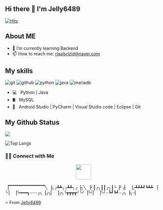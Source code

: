 <h2> Hi there 👋 I'm Jelly6489 </h2>

[![Hits](https://hits.seeyoufarm.com/api/count/incr/badge.svg?url=https%3A%2F%2Fgithub.com%2FJelly6489&count_bg=%2379C83D&title_bg=%23555555&icon=&icon_color=%23E7E7E7&title=hits&edge_flat=false)](https://hits.seeyoufarm.com)

<!-- <img align="center" src="https://github.com/saviomartin/saviomartin/blob/master/assets/about.png?raw=true"/> -->
## About ME

- 🌱 I’m currently learning Backend
- 📫 How to reach me: rlaalsrlzld@naver.com

<!-- <h3> 👨🏻‍💻 About Me </h3> -->

<!-- <h3>🛠 Tech Stack</h3> -->

<!-- <img align="center" src="https://github.com/saviomartin/saviomartin/blob/master/assets/skills.png?raw=true"> -->
## My skills

![git](https://img.shields.io/badge/-git-grey?style=for-the-badge&logo=git&logoColor=white&labelColor=8E2DE2)
![github](https://img.shields.io/badge/-github-grey?style=for-the-badge&logo=github&logoColor=white&labelColor=8E2DE2)
![python](https://img.shields.io/badge/-python-grey?style=for-the-badge&logo=python&logoColor=white&labelColor=8E2DE2)
![java](https://img.shields.io/badge/-java-grey?style=for-the-badge&logo=java&logoColor=white&labelColor=8E2DE2)
![mariadb](https://img.shields.io/badge/-mariadb-grey?style=for-the-badge&logo=mariadb&logoColor=white&labelColor=8E2DE2)

- 💻 &nbsp; Python | Java 
- 🛢 &nbsp; MySQL 
- 🔧 &nbsp; Android Studio | PyCharm | Visual Studio code | Eclipse | Git


<!--
**Jelly6489/Jelly6489** is a ✨ _special_ ✨ repository because its `README.md` (this file) appears on your GitHub profile.

Here are some ideas to get you started:

- 🔭 I’m currently working on ...
- 🌱 I’m currently learning ...
- 👯 I’m looking to collaborate on ...
- 🤔 I’m looking for help with ...
- 💬 Ask me about ...
- 📫 How to reach me: ...
- 😄 Pronouns: ...
- ⚡ Fun fact: ...
-->

<!-- <img align="center" src="https://github.com/saviomartin/saviomartin/blob/master/assets/git.png?raw=true"/> -->
## My Github Status

<img src="https://github-readme-stats.vercel.app/api?username=Jelly6489&show_icons=true&theme=radical&title_color=8E2DE2&text_color=fff&icon_color=8E2DE2">

![Top Langs](https://github-readme-stats.vercel.app/api/top-langs/?username=Jelly6489&theme=radical&title_color=8E2DE2&text_color=fff)

<!--
<img align="center" src="https://github-readme-stats.vercel.app/api?username=Jelly6489&include_all_commits=true&count_private=true&show_icons=true&line_height=20&title_color=7A7ADB&icon_color=2234AE&text_color=D3D3D3&bg_color=0,000000,130F40" alt="Jelly6489's Github Stats"> -->

<!--
[![Top Langs](https://github-readme-stats.vercel.app/api/top-langs/?username=Jelly6489&layout=compact&text_color=daf7dc&bg_color=151515)](https://github.com/Jelly6489/github-readme-stats)
-->

<h3> 🤝🏻 Connect with Me </h3>

<p align="center">
<!--
&nbsp; <a href="https://twitter.com/_souvik_guria" target="_blank" rel="noopener noreferrer"><img src="https://img.icons8.com/plasticine/100/000000/twitter.png" width="50" /></a>  
&nbsp; <a href="https://www.instagram.com/the_caffeine__addict/" target="_blank" rel="noopener noreferrer"><img src="https://img.icons8.com/plasticine/100/000000/instagram-new.png" width="50" /></a>  
&nbsp; <a href="https://www.linkedin.com/in/souvik-guria-/" target="_blank" rel="noopener noreferrer"><img src="https://img.icons8.com/plasticine/100/000000/linkedin.png" width="50" /></a> 
-->
&nbsp; <a href="mailto:rlaalsrlzld@naver.com" target="_blank" rel="noopener noreferrer"><img src="https://img.icons8.com/plasticine/100/000000/gmail.png"  width="50" /></a>
</p>

▕▔▔▔▔▔▔▔▔▔▔▔╲
▕╮╭┻┻╮╭┻┻╮╭▕╮╲
▕╯┃╭╮┃┃╭╮┃╰▕╯╭▏
▕╭┻┻┻┛┗┻┻ ▕ ╰ ▏
▕╰━━━┓┈┈┈╭╮▕╭╮▏
▕╭╮╰┳┳┳┳╯╰╯▕╰╯▏
▕╰╯┈┗┛┗┛┈╭╮▕╮┈▏

⭐️ From [Jelly6489](https://github.com/Jelly6489)
